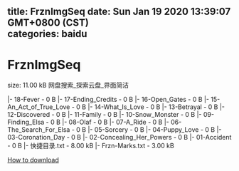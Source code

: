 
title: FrznImgSeq
date: Sun Jan 19 2020 13:39:07 GMT+0800 (CST)    
categories: baidu
---

# FrznImgSeq
size: 11.00 kB
 网盘搜索_探索云盘_界面简洁
 
|- 18-Fever - 0 B
|- 17-Ending_Credits - 0 B
|- 16-Open_Gates - 0 B
|- 15-An_Act_of_True_Love - 0 B
|- 14-What_Is_Love - 0 B
|- 13-Betrayal - 0 B
|- 12-Discovered - 0 B
|- 11-Family - 0 B
|- 10-Snow_Monster - 0 B
|- 09-Finding_Elsa - 0 B
|- 08-Olaf - 0 B
|- 07-A_Ride - 0 B
|- 06-The_Search_For_Elsa - 0 B
|- 05-Sorcery - 0 B
|- 04-Puppy_Love - 0 B
|- 03-Coronation_Day - 0 B
|- 02-Concealing_Her_Powers - 0 B
|- 01-Accident - 0 B
|- 快捷目录.txt - 8.00 kB
|- Frzn-Marks.txt - 3.00 kB

[How to download](https://bpcam.bemobtrk.com/go/2ceec3aa-1ca2-46d6-b9ff-aaa5c184517c?jno=2393)